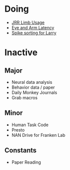 Doing
=====

- [JRR Limb Usage](doing/jrr_limb_usage.md)
- [Eye and Arm Latency](doing/latency.md)
- [Spike sorting for Larry](doing/spike_sorting_for_larry.md)


Inactive
========

## Major

- Neural data analysis
- Behavior data / paper
- Daily Monkey Journals
- Grab macros

## Minor

- Human Task Code
- Presto
- NAN Drive for Franken Lab

## Constants

- Paper Reading

